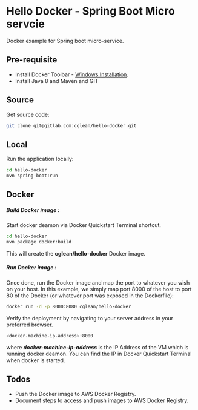 # Hello Docker - Spring Boot Micro servcie

Docker example for Spring boot micro-service.

## Pre-requisite

  - Install Docker Toolbar - [Windows Installation].
  - Install Java 8 and Maven and GIT

## Source
Get source code:
```sh
git clone git@gitlab.com:cglean/hello-docker.git
```

## Local
Run the application locally:

```sh
cd hello-docker
mvn spring-boot:run
```

## Docker

##### Build Docker image :

Start docker deamon via Docker Quickstart Terminal shortcut.

```sh
cd hello-docker
mvn package docker:build
```

This will create the **cglean/hello-docker** Docker image. 

##### Run Docker image :

Once done, run the Docker image and map the port to whatever you wish on your host. In this example, we simply map port 8000 of the host to port 80 of the Docker (or whatever port was exposed in the Dockerfile):

```sh
docker run -d -p 8000:8080 cglean/hello-docker
```

Verify the deployment by navigating to your server address in your preferred browser.

```sh
<docker-machine-ip-address>:8000
```

where ***docker-machine-ip-address*** is the IP Address of the VM which is running docker deamon. You can find the IP in Docker Quickstart Terminal when docker is started.


## Todos

 - Push the Docker image to AWS Docker Registry.
 - Document steps to access and push images to AWS Docker Registry.

[//]: # (These are reference links used in the body of this note and get stripped out when the markdown processor does its job. There is no need to format nicely because it shouldn't be seen. Thanks SO - http://stackoverflow.com/questions/4823468/store-comments-in-markdown-syntax)


   [Windows Installation]: <https://docs.docker.com/toolbox/toolbox_install_windows>
